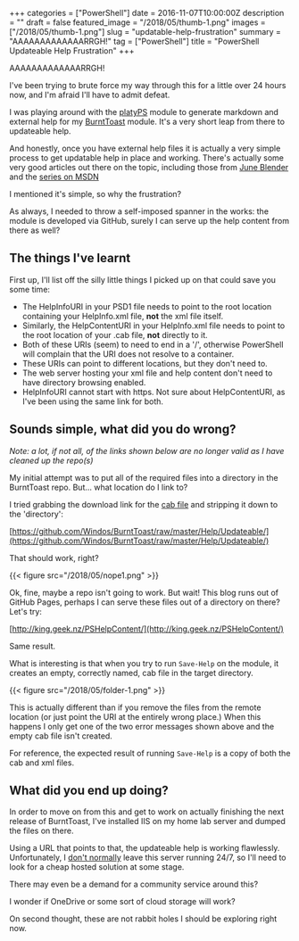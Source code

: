 +++
categories = ["PowerShell"]
date = 2016-11-07T10:00:00Z
description = ""
draft = false
featured_image = "/2018/05/thumb-1.png"
images = ["/2018/05/thumb-1.png"]
slug = "updatable-help-frustration"
summary = "AAAAAAAAAAAAARRGH!"
tag = ["PowerShell"]
title = "PowerShell Updateable Help Frustration"
+++

AAAAAAAAAAAAARRGH!

I've been trying to brute force my way through this for a little over 24 hours now, and I'm afraid I'll have to admit defeat.

I was playing around with the [platyPS](https://github.com/PowerShell/platyPS) module to generate markdown and external help for my [BurntToast](https://github.com/Windos/BurntToast) module. It's a very short leap from there to updateable help.

And honestly, once you have external help files it is actually a very simple process to get updatable help in place and working. There's actually some very good articles out there on the topic, including those from [June Blender](http://info.sapien.com/index.php/scripting/scripting-help/helpuri-v-helpinfouri) and the [series on MSDN](https://msdn.microsoft.com/en-us/library/hh852754(v=vs.85).aspx)

I mentioned it's simple, so why the frustration?

As always, I needed to throw a self-imposed spanner in the works: the module is developed via GitHub, surely I can serve up the help content from there as well?

## **The things I've learnt**

First up, I'll list off the silly little things I picked up on that could save you some time:

* The HelpInfoURI in your PSD1 file needs to point to the root location containing your HelpInfo.xml file, **not** the xml file itself.
* Similarly, the HelpContentURI in your HelpInfo.xml file needs to point to the root location of your .cab file, **not** directly to it.
* Both of these URIs (seem) to need to end in a '/', otherwise PowerShell will complain that the URI does not resolve to a container.
* These URIs can point to different locations, but they don't need to.
* The web server hosting your xml file and help content don't need to have directory browsing enabled.
* HelpInfoURI cannot start with https. Not sure about HelpContentURI, as I've been using the same link for both.

## **Sounds simple, what did you do wrong?**

_Note: a lot, if not all, of the links shown below are no longer valid as I have cleaned up the repo(s)_

My initial attempt was to put all of the required files into a directory in the BurntToast repo. But... what location do I link to?

I tried grabbing the download link for the [cab file](https://github.com/Windos/BurntToast/raw/master/Help/Updateable/BurntToast_751a2aeb-a68f-422e-a2ea-376bdd81612a_en-US_helpcontent.cab) and stripping it down to the 'directory':

[https://github.com/Windos/BurntToast/raw/master/Help/Updateable/](https://github.com/Windos/BurntToast/raw/master/Help/Updateable/)

That should work, right?

{{< figure src="/2018/05/nope1.png" >}}

Ok, fine, maybe a repo isn't going to work. But wait! This blog runs out of GitHub Pages, perhaps I can serve these files out of a directory on there? Let's try:

[http://king.geek.nz/PSHelpContent/](http://king.geek.nz/PSHelpContent/)

Same result.

What is interesting is that when you try to run `Save-Help` on the module, it creates an empty, correctly named, cab file in the target directory.

{{< figure src="/2018/05/folder-1.png" >}}

This is actually different than if you remove the files from the remote location (or just point the URI at the entirely wrong place.) When this happens I only get one of the two error messages shown above and the empty cab file isn't created.

For reference, the expected result of running `Save-Help` is a copy of both the cab and xml files.

## **What did you end up doing?**

In order to move on from this and get to work on actually finishing the next release of BurntToast, I've installed IIS on my home lab server and dumped the files on there.

Using a URL that points to that, the updateable help is working flawlessly. Unfortunately, I [don't normally](https://king.geek.nz/2016/07/04/home-server-shutdown/) leave this server running 24/7, so I'll need to look for a cheap hosted solution at some stage.

There may even be a demand for a community service around this?

I wonder if OneDrive or some sort of cloud storage will work?

On second thought, these are not rabbit holes I should be exploring right now.

